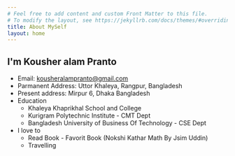 ```yaml
---
# Feel free to add content and custom Front Matter to this file.
# To modify the layout, see https://jekyllrb.com/docs/themes/#overriding-theme-defaults
title: About MySelf 
layout: home
---
```


## I'm Kousher alam Pranto 

- Email: kousheralampranto@gmail.com
- Parmanent Address: Uttor Khaleya, Rangpur, Bangladesh
- Present address: Mirpur 6, Dhaka Bangladesh
- Education 
    - Khaleya Khaprikhal School and College 
    - Kurigram Polytechnic Institute - CMT Dept
    - Bangladesh University of Business Of Technology - CSE Dept
- I love to 
    - Read Book - Favorit Book (Nokshi Kathar Math By Jsim Uddin)
    - Travelling 

